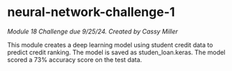 # neural-network-challenge-1
_Module 18 Challenge due 9/25/24. Created by Cassy Miller_

This module creates a deep learning model using student credit data to predict credit ranking. 
The model is saved as studen_loan.keras. The model scored a 73% accuracy score on the test data. 
